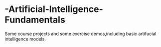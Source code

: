 # -Artificial-Intelligence-Fundamentals
Some course projects and some exercise demos,including basic artifucial intelligence models. 
